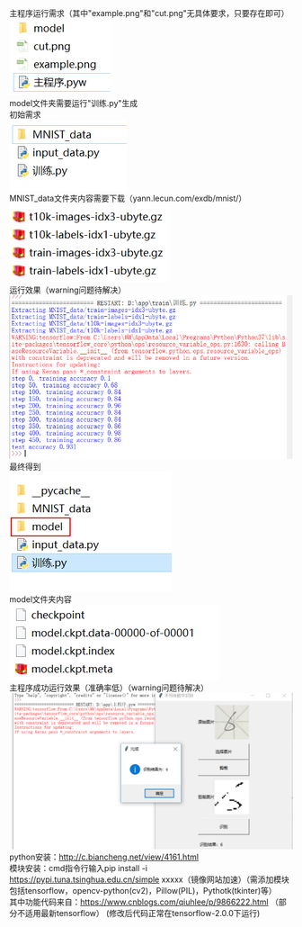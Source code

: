 主程序运行需求（其中"example.png"和"cut.png"无具体要求，只要存在即可）  
![image](./图片/1.png)  
model文件夹需要运行"训练.py"生成  
初始需求  
![image](./图片/7.png)  
MNIST_data文件夹内容需要下载（yann.lecun.com/exdb/mnist/）    
![image](./图片/3.png)  
运行效果（warning问题待解决）  
![image](./图片/5.png)  
最终得到  
![image](./图片/8.png)  
model文件夹内容  
![image](./图片/4.png)  
主程序成功运行效果（准确率低）（warning问题待解决）  
![image](./图片/6.png)  
python安装：http://c.biancheng.net/view/4161.html  
模块安装：cmd指令行输入pip install -i https://pypi.tuna.tsinghua.edu.cn/simple xxxxx（镜像网站加速）（需添加模块包括tensorflow，opencv-python(cv2)，Pillow(PIL)，Pythotk(tkinter)等）  
其中功能代码来自：https://www.cnblogs.com/qiuhlee/p/9866222.html （部分不适用最新tensorflow） (修改后代码正常在tensorflow-2.0.0下运行)
